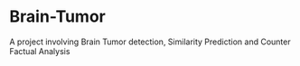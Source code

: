 # Brain-Tumor
A project involving Brain Tumor detection, Similarity Prediction and Counter Factual Analysis
